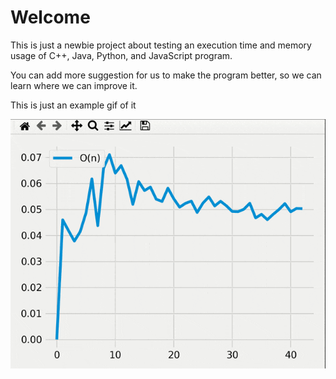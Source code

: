 # Welcome

This is just a newbie project about testing an execution time and memory usage of C++, Java, Python, and JavaScript program.

You can add more suggestion for us to make the program better, so we can learn where we can improve it.

This is just an example gif of it

![Alt Text](./results/On.gif)

